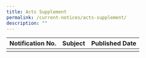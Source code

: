 ```yaml
---
title: Acts Supplement
permalink: /current-notices/acts-supplement/
description: ""
---
```

|Notification No.|Subject|Published Date|
|---|---|---|
| | | |